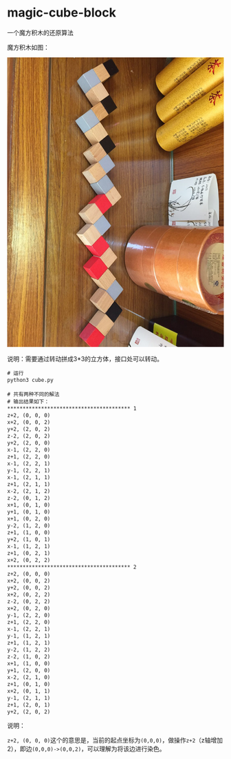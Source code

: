 # magic-cube-block
一个魔方积木的还原算法

魔方积木如图：

![魔方积木](./block.jpg)

说明：需要通过转动拼成3*3的立方体，接口处可以转动。

```
# 运行
python3 cube.py

# 共有两种不同的解法
# 输出结果如下：
**************************************** 1
z+2, (0, 0, 0)
x+2, (0, 0, 2)
y+2, (2, 0, 2)
z-2, (2, 0, 2)
y+2, (2, 0, 0)
x-1, (2, 2, 0)
z+1, (2, 2, 0)
x-1, (2, 2, 1)
y-1, (2, 2, 1)
x-1, (2, 1, 1)
z+1, (2, 1, 1)
x-2, (2, 1, 2)
z-2, (0, 1, 2)
x+1, (0, 1, 0)
y+1, (0, 1, 0)
x+1, (0, 2, 0)
y-2, (1, 2, 0)
z+1, (1, 0, 0)
y+2, (1, 0, 1)
x-1, (1, 2, 1)
z+1, (0, 2, 1)
x+2, (0, 2, 2)
**************************************** 2
z+2, (0, 0, 0)
x+2, (0, 0, 2)
y+2, (0, 0, 2)
x+2, (0, 2, 2)
z-2, (0, 2, 2)
x+2, (0, 2, 0)
y-1, (2, 2, 0)
z+1, (2, 2, 0)
x-1, (2, 2, 1)
y-1, (1, 2, 1)
z+1, (1, 2, 1)
y-2, (1, 2, 2)
z-2, (1, 0, 2)
x+1, (1, 0, 0)
y+1, (2, 0, 0)
x-2, (2, 1, 0)
z+1, (0, 1, 0)
x+2, (0, 1, 1)
y-1, (2, 1, 1)
z+1, (2, 0, 1)
y+2, (2, 0, 2)
```

说明：

`z+2, (0, 0, 0)`这个的意思是，当前的起点坐标为`(0,0,0)`，做操作`z+2`（z轴增加2），即边`(0,0,0)->(0,0,2)`，可以理解为将该边进行染色。

